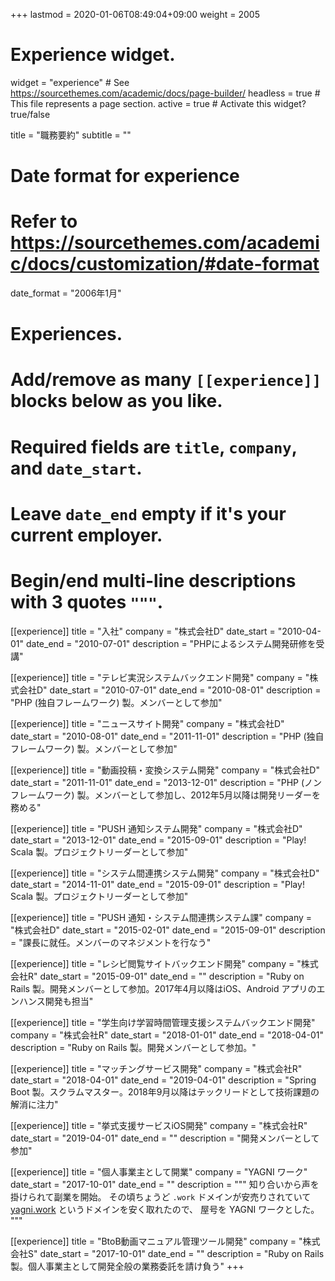 +++
lastmod = 2020-01-06T08:49:04+09:00
weight = 2005
# Experience widget.
widget = "experience"  # See https://sourcethemes.com/academic/docs/page-builder/
headless = true  # This file represents a page section.
active = true  # Activate this widget? true/false

title = "職務要約"
subtitle = ""

# Date format for experience
#   Refer to https://sourcethemes.com/academic/docs/customization/#date-format
date_format = "2006年1月"

# Experiences.
#   Add/remove as many `[[experience]]` blocks below as you like.
#   Required fields are `title`, `company`, and `date_start`.
#   Leave `date_end` empty if it's your current employer.
#   Begin/end multi-line descriptions with 3 quotes `"""`.


[[experience]]
  title = "入社"
  company = "株式会社D"
  date_start = "2010-04-01"
  date_end = "2010-07-01"
  description = "PHPによるシステム開発研修を受講"

[[experience]]
  title = "テレビ実況システムバックエンド開発"
  company = "株式会社D"
  date_start = "2010-07-01"
  date_end = "2010-08-01"
  description = "PHP (独自フレームワーク) 製。メンバーとして参加"

[[experience]]
  title = "ニュースサイト開発"
  company = "株式会社D"
  date_start = "2010-08-01"
  date_end = "2011-11-01"
  description = "PHP (独自フレームワーク) 製。メンバーとして参加"

[[experience]]
  title = "動画投稿・変換システム開発"
  company = "株式会社D"
  date_start = "2011-11-01"
  date_end = "2013-12-01"
  description = "PHP (ノンフレームワーク) 製。メンバーとして参加し、2012年5月以降は開発リーダーを務める"

[[experience]]
  title = "PUSH 通知システム開発"
  company = "株式会社D"
  date_start = "2013-12-01"
  date_end = "2015-09-01"
  description = "Play! Scala 製。プロジェクトリーダーとして参加"

[[experience]]
  title = "システム間連携システム開発"
  company = "株式会社D"
  date_start = "2014-11-01"
  date_end = "2015-09-01"
  description = "Play! Scala 製。プロジェクトリーダーとして参加"

[[experience]]
  title = "PUSH 通知・システム間連携システム課"
  company = "株式会社D"
  date_start = "2015-02-01"
  date_end = "2015-09-01"
  description = "課長に就任。メンバーのマネジメントを行なう"

[[experience]]
  title = "レシピ閲覧サイトバックエンド開発"
  company = "株式会社R"
  date_start = "2015-09-01"
  date_end = ""
  description = "Ruby on Rails 製。開発メンバーとして参加。2017年4月以降はiOS、Android アプリのエンハンス開発も担当"

[[experience]]
  title = "学生向け学習時間管理支援システムバックエンド開発"
  company = "株式会社R"
  date_start = "2018-01-01"
  date_end = "2018-04-01"
  description = "Ruby on Rails 製。開発メンバーとして参加。"

[[experience]]
  title = "マッチングサービス開発"
  company = "株式会社R"
  date_start = "2018-04-01"
  date_end = "2019-04-01"
  description = "Spring Boot 製。スクラムマスター。2018年9月以降はテックリードとして技術課題の解消に注力"

[[experience]]
  title = "挙式支援サービスiOS開発"
  company = "株式会社R"
  date_start = "2019-04-01"
  date_end = ""
  description = "開発メンバーとして参加"

[[experience]]
  title = "個人事業主として開業"
  company = "YAGNI ワーク"
  date_start = "2017-10-01"
  date_end = ""
  description = """
知り合いから声を掛けられて副業を開始。
その頃ちょうど `.work` ドメインが安売りされていて [yagni.work](https://yagni.work) というドメインを安く取れたので、
屋号を YAGNI ワークとした。
"""

[[experience]]
  title = "BtoB動画マニュアル管理ツール開発"
  company = "株式会社S"
  date_start = "2017-10-01"
  date_end = ""
  description = "Ruby on Rails 製。個人事業主として開発全般の業務委託を請け負う"
+++
